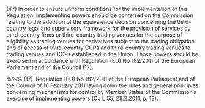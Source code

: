 (47) In order to ensure uniform conditions for the implementation of this Regulation, implementing powers should be conferred on the Commission relating to the adoption of the equivalence decision concerning the third-country legal and supervisory framework for the provision of services by third-country firms or third-country trading venues for the purpose of eligibility as trading venues for derivatives subject to the trading obligation and of access of third-country CCPs and third-country trading venues to trading venues and CCPs established in the Union. Those powers should be exercised in accordance with Regulation (EU) No 182/2011 of the European Parliament and of the Council (17).

%%% (17)  Regulation (EU) No 182/2011 of the European Parliament and of the Council of 16 February 2011 laying down the rules and general principles concerning mechanisms for control by Member States of the Commission’s exercise of implementing powers (OJ L 55, 28.2.2011, p. 13).
